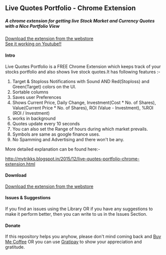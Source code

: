 <h2>Live Quotes Portfolio - Chrome Extension</h2>
<h5>A chrome extension for getting live Stock Market and Currency Quotes with a Nice Portfolio View</h5>

<a href="https://chrome.google.com/webstore/detail/live-quotes-portfolio/gdhegkcppceeagocbpfchphhojclpmif?hl=en-US">
	Download the extension from the webstore
</a>
<br>
<a href="https://www.youtube.com/watch?v=ePMg-YC6E1s">See it working on Youtube!!</a>

<h4>Intro</h4>
<p>Live Quotes Portfolio is a FREE Chrome Extension which keeps track of your stocks portfolio and also shows live stock quotes.It has following features :- </p>
<ol>
	<li>Target & Stoploss Notifications with Sound AND Red(Stoploss) and Green(Target) colors on the UI.</li>
	<li>Sortable columns</li>
	<li>Saves user Preferences</li>
	<li>Shows Current Price, Daily Change, Investment(Cost * No. of Shares), Value(Current Price * No. of Shares), ROI (Value - Investment), %ROI (ROI / Investment)</li>
	<li>works in background</Value>
	<li>Quotes update every 10 seconds</li>
	<li>You can also set the Range of hours during which market prevails.</li>
	<li>Symbols are same as google finance uses.</li>
	<li>No Spamming and Advertising and there won't be any.</li>
</ol>

<p>More detailed explanation can be found here:-</p>

<a href="http://mytrikks.blogspot.in/2015/12/live-quotes-portfolio-chrome-extension.html">
	http://mytrikks.blogspot.in/2015/12/live-quotes-portfolio-chrome-extension.html
</a>

<h4>Download</h4>
<a href="https://chrome.google.com/webstore/detail/live-quotes-portfolio/gdhegkcppceeagocbpfchphhojclpmif?hl=en-US">
	Download the extension from the webstore
</a>

<h4>Issues & Suggestions</h4>
<p>If you find an issues using the Library OR if you have any suggestions to make it perform better, then you can write to us in the Issues Section.</p>

<h4>Donate</h4>
<p>If this repository helps you anyhow, please don't mind coming back and 
	<a href="https://www.paypal.com/cgi-bin/webscr?cmd=_s-xclick&hosted_button_id=F3QQCWFPWHBYE" target="_blank">Buy Me Coffee</a>
OR you can use 
	<a href="https://gratipay.com/~xcelancer/" target="_blank">Gratipay</a>
to show your appreciation and gratitude.
</p>
